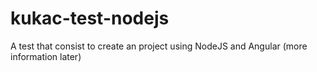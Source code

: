 # kukac-test-nodejs
A test that consist to create an project using NodeJS and Angular (more information later)
